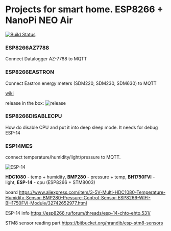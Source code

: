 
# Projects for smart home. ESP8266 + NanoPi NEO Air
[![Build Status](https://travis-ci.org/merlokk/SmartHome.svg?branch=master)](https://travis-ci.org/merlokk/SmartHome)

### ESP8266AZ7788
Connect Datalogger AZ-7788 to MQTT

### ESP8266EASTRON
Connect Eastron energy meters (SDM220, SDM230, SDM630) to MQTT

[wiki](https://github.com/merlokk/SmartHome/wiki/ESP8266-to-Eastron-energy-meters)

release in the box:
![release](https://github.com/merlokk/SmartHome/blob/master/ESP8266EASTRON/images/DSC_0119.JPG)

### ESP8266DISABLECPU
How do disable CPU and put it into deep sleep mode. It needs for debug ESP-14

### ESP14MES
connect temperature/humidity/light/pressure to MQTT. 

![ESP-14](https://raw.github.com/merlokk/SmartHome/master/ESP14MES/docs/img2.jpg "ESP-14")

**HDC1080** - temp + humidity, **BMP280** - pressure + temp, **BH1750FVI** - light, **ESP-14** - cpu (ESP8266 + STM8003)

board https://www.aliexpress.com/item/3-5V-Multi-HDC1080-Temperature-Humidity-Sensor-BMP280-Pressure-Control-Sensor-ESP8266-WIFI-BH1750FVI-Module/32742652977.html

ESP-14 info https://esp8266.ru/forum/threads/esp-14-chto-ehto.531/

STM8 sensor reading part https://bitbucket.org/hrandib/esp-stm8-sensors



